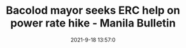 ---
"title": "Bacolod mayor seeks ERC help on power rate hike - Manila Bulletin"
"date": "2021-9-18 13:57:0"
"feed_name": "GOOGLENEWSDRILLING"
"feed_website": "https://news.google.com/search?q=drilling%2Bincident&hl=en-US&gl=US&ceid=US:en"
"feed_rss": "https://news.google.com/rss/search?q=drilling%2Bincident&hl=en-US&gl=US&ceid=US:en"
"link": "https://mb.com.ph/2021/09/18/bacolod-mayor-seeks-erc-help-on-power-rate-hike/"
"file": "_posts/2021-1-1-be73aaa5ec9c216954dc4f0b1c7e23f59cb78880.md"
"accident": "0"
"drilling": "0"
"dead": "0"
"injured": "0"
---